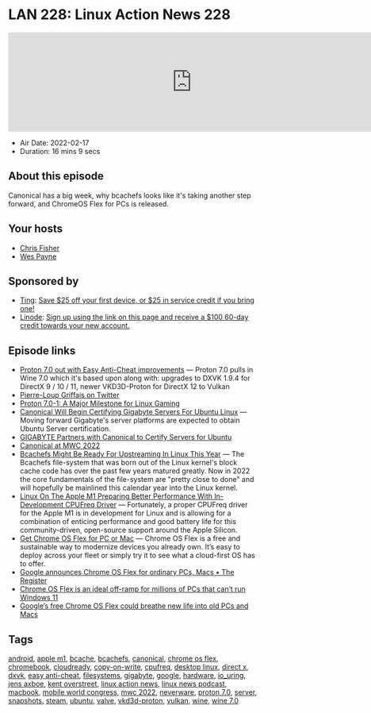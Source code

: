 # LAN 228: Linux Action News 228

<iframe src="https://player.fireside.fm/v2/DAcK9LdX+XNTAA2iW?theme=dark" width="740" height="200" frameborder="0" scrolling="no"></iframe>

* Air Date: 2022-02-17
* Duration: 16 mins 9 secs

## About this episode

Canonical has a big week, why bcachefs looks like it's taking another step forward, and ChromeOS Flex for PCs is released.

## Your hosts
* [Chris Fisher](https://linuxactionnews.com/hosts/chris)
* [Wes Payne](https://linuxactionnews.com/hosts/wes)

## Sponsored by

  * [Ting](https://linux.ting.com): [Save $25 off your first device, or $25 in service credit if you bring one!](https://linux.ting.com)
  * [Linode](http://linode.com/lan): [Sign up using the link on this page and receive a $100 60-day credit towards your new account. ](http://linode.com/lan)



## Episode links

  * [Proton 7.0 out with Easy Anti-Cheat improvements](https://www.gamingonlinux.com/2022/02/proton-7-easy-anti-cheat-improvements-more-games-for-linux-a-steam-deck/ "Proton 7.0 out with Easy Anti-Cheat improvements") — Proton 7.0 pulls in Wine 7.0 which it's based upon along with: upgrades to DXVK 1.9.4 for DirectX 9 / 10 / 11, newer VKD3D-Proton for DirectX 12 to Vulkan
  * [Pierre-Loup Griffais on Twitter](https://twitter.com/Plagman2/status/1493854504290119682 "Pierre-Loup Griffais on Twitter")
  * [Proton 7.0-1: A Major Milestone for Linux Gaming](https://boilingsteam.com/proton-7-0-1-a-major-milestone-for-linux-gaming/ "Proton 7.0-1: A Major Milestone for Linux Gaming")
  * [Canonical Will Begin Certifying Gigabyte Servers For Ubuntu Linux](https://www.phoronix.com/scan.php?page=news_item&px=Ubuntu-Gigabyte-Certified-SRV "Canonical Will Begin Certifying Gigabyte Servers For Ubuntu Linux") — Moving forward Gigabyte's server platforms are expected to obtain Ubuntu Server certification. 
  * [GIGABYTE Partners with Canonical to Certify Servers for Ubuntu](https://global-test.gigabyte.com/Press/News/1971 "GIGABYTE Partners with Canonical to Certify Servers for Ubuntu")
  * [Canonical at MWC 2022](https://ubuntu.com//blog/canonical-at-mwc-2022 "Canonical at MWC 2022")
  * [Bcachefs Might Be Ready For Upstreaming In Linux This Year](https://www.phoronix.com/scan.php?page=news_item&px=Bcachefs-2022-Hopes "Bcachefs Might Be Ready For Upstreaming In Linux This Year") — The Bcachefs file-system that was born out of the Linux kernel's block cache code has over the past few years matured greatly. Now in 2022 the core fundamentals of the file-system are "pretty close to done" and will hopefully be mainlined this calendar year into the Linux kernel. 
  * [Linux On The Apple M1 Preparing Better Performance With In-Development CPUFreq Driver](https://www.phoronix.com/scan.php?page=news_item&px=CPUFreq-Apple-M1-WIP "Linux On The Apple M1 Preparing Better Performance With In-Development CPUFreq Driver") — Fortunately, a proper CPUFreq driver for the Apple M1 is in development for Linux and is allowing for a combination of enticing performance and good battery life for this community-driven, open-source support around the Apple Silicon.
  * [Get Chrome OS Flex for PC or Mac](https://chromeenterprise.google/os/chromeosflex/ "Get Chrome OS Flex for PC or Mac") — Chrome OS Flex is a free and sustainable way to modernize devices you already own. It’s easy to deploy across your fleet or simply try it to see what a cloud-first OS has to offer.
  * [Google announces Chrome OS Flex for ordinary PCs, Macs • The Register](https://www.theregister.com/2022/02/16/google_chrome_os/ "Google announces Chrome OS Flex for ordinary PCs, Macs • The Register")
  * [Chrome OS Flex is an ideal off-ramp for millions of PCs that can’t run Windows 11](https://arstechnica.com/gadgets/2022/02/chromeos-flex-is-an-ideal-off-ramp-for-millions-of-pcs-that-cant-run-windows-11/ "Chrome OS Flex is an ideal off-ramp for millions of PCs that can’t run Windows 11")
  * [Google’s free Chrome OS Flex could breathe new life into old PCs and Macs](https://www.washingtonpost.com/technology/2022/02/15/google-chrome-os-flex-old-computers/ "Google’s free Chrome OS Flex could breathe new life into old PCs and Macs")



## Tags

[android](https://linuxactionnews.com/tags/android), [apple m1](https://linuxactionnews.com/tags/apple%20m1), [bcache](https://linuxactionnews.com/tags/bcache), [bcachefs](https://linuxactionnews.com/tags/bcachefs), [canonical](https://linuxactionnews.com/tags/canonical), [chrome os flex](https://linuxactionnews.com/tags/chrome%20os%20flex), [chromebook](https://linuxactionnews.com/tags/chromebook), [cloudready](https://linuxactionnews.com/tags/cloudready), [copy-on-write](https://linuxactionnews.com/tags/copy-on-write), [cpufreq](https://linuxactionnews.com/tags/cpufreq), [desktop linux](https://linuxactionnews.com/tags/desktop%20linux), [direct x](https://linuxactionnews.com/tags/direct%20x), [dxvk](https://linuxactionnews.com/tags/dxvk), [easy anti-cheat](https://linuxactionnews.com/tags/easy%20anti-cheat), [filesystems](https://linuxactionnews.com/tags/filesystems), [gigabyte](https://linuxactionnews.com/tags/gigabyte), [google](https://linuxactionnews.com/tags/google), [hardware](https://linuxactionnews.com/tags/hardware), [io_uring](https://linuxactionnews.com/tags/io_uring), [jens axboe](https://linuxactionnews.com/tags/jens%20axboe), [kent overstreet](https://linuxactionnews.com/tags/kent%20overstreet), [linux action news](https://linuxactionnews.com/tags/linux%20action%20news), [linux news podcast](https://linuxactionnews.com/tags/linux%20news%20podcast), [macbook](https://linuxactionnews.com/tags/macbook), [mobile world congress](https://linuxactionnews.com/tags/mobile%20world%20congress), [mwc 2022](https://linuxactionnews.com/tags/mwc%202022), [neverware](https://linuxactionnews.com/tags/neverware), [proton 7.0](https://linuxactionnews.com/tags/proton%207.0), [server](https://linuxactionnews.com/tags/server), [snapshots](https://linuxactionnews.com/tags/snapshots), [steam](https://linuxactionnews.com/tags/steam), [ubuntu](https://linuxactionnews.com/tags/ubuntu), [valve](https://linuxactionnews.com/tags/valve), [vkd3d-proton](https://linuxactionnews.com/tags/vkd3d-proton), [vulkan](https://linuxactionnews.com/tags/vulkan), [wine](https://linuxactionnews.com/tags/wine), [wine 7.0](https://linuxactionnews.com/tags/wine%207.0)